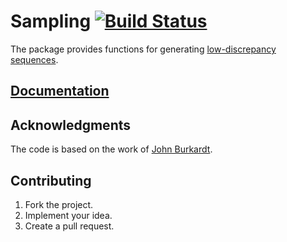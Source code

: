 # Sampling [![Build Status][status-svg]][status-url]

The package provides functions for generating [low-discrepancy sequences][1].

## [Documentation][doc]

## Acknowledgments

The code is based on the work of [John Burkardt][2].

## Contributing

1. Fork the project.
2. Implement your idea.
3. Create a pull request.

[1]: https://en.wikipedia.org/wiki/Low-discrepancy_sequence
[2]: http://people.sc.fsu.edu/~jburkardt/i.html

[doc]: http://godoc.org/github.com/ready-steady/sampling
[status-svg]: https://travis-ci.org/ready-steady/sampling.svg?branch=master
[status-url]: https://travis-ci.org/ready-steady/sampling
